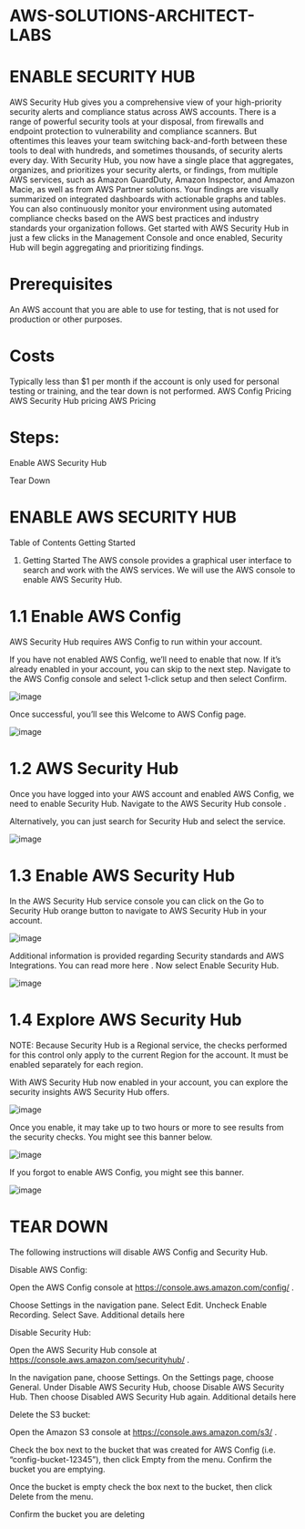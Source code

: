 # AWS-SOLUTIONS-ARCHITECT-LABS

# ENABLE SECURITY HUB

AWS Security Hub gives you a comprehensive view of your high-priority security alerts and compliance status across AWS accounts. 
There is a range of powerful security tools at your disposal, from firewalls and endpoint protection to vulnerability and compliance scanners. 
But oftentimes this leaves your team switching back-and-forth between these tools to deal with hundreds, and sometimes thousands, of security alerts every day. 
With Security Hub, you now have a single place that aggregates, organizes, and prioritizes your security alerts, or findings, from multiple AWS services, 
such as Amazon GuardDuty, Amazon Inspector, and Amazon Macie, as well as from AWS Partner solutions. Your findings are visually summarized on integrated dashboards with actionable graphs and tables. 
You can also continuously monitor your environment using automated compliance checks based on the AWS best practices and industry standards your organization follows. 
Get started with AWS Security Hub in just a few clicks in the Management Console and once enabled, Security Hub will begin aggregating and prioritizing findings.

# Prerequisites
An AWS account that you are able to use for testing, that is not used for production or other purposes.

# Costs
Typically less than $1 per month if the account is only used for personal testing or training, and the tear down is not performed.
AWS Config Pricing
AWS Security Hub pricing
AWS Pricing

# Steps:
Enable AWS Security Hub

Tear Down


# ENABLE AWS SECURITY HUB

Table of Contents
Getting Started
1. Getting Started
The AWS console provides a graphical user interface to search and work with the AWS services. 
We will use the AWS console to enable AWS Security Hub.

# 1.1 Enable AWS Config

AWS Security Hub requires AWS Config to run within your account.

If you have not enabled AWS Config, we’ll need to enable that now. 
If it’s already enabled in your account, you can skip to the next step. Navigate to the AWS Config console and select 1-click setup and then select Confirm.

![image](https://user-images.githubusercontent.com/103466963/205345977-1d3dcedd-9d9d-483f-a64b-34c03443e53a.png)

Once successful, you’ll see this Welcome to AWS Config page.

![image](https://user-images.githubusercontent.com/103466963/205346202-be65ca5b-ff66-4239-9bfe-0d6958913831.png)

# 1.2 AWS Security Hub

Once you have logged into your AWS account and enabled AWS Config, we need to enable Security Hub. 
Navigate to the AWS Security Hub console .

Alternatively, you can just search for Security Hub and select the service.

![image](https://user-images.githubusercontent.com/103466963/205346449-f2dd2d92-4690-4f17-9e28-51cd9da3fe89.png)

# 1.3 Enable AWS Security Hub

In the AWS Security Hub service console you can click on the Go to Security Hub orange button to navigate to AWS Security Hub in your account.

![image](https://user-images.githubusercontent.com/103466963/205346592-c011f04a-e1d0-4c7f-8a24-aee81ee171cd.png)

Additional information is provided regarding Security standards and AWS Integrations. You can read more here . 
Now select Enable Security Hub.

![image](https://user-images.githubusercontent.com/103466963/205346930-a9e37d2a-96c8-421d-ba2f-a5f157be2891.png)

# 1.4 Explore AWS Security Hub

NOTE: Because Security Hub is a Regional service, the checks performed for this control only apply to the current Region for the account. It must be enabled separately for each region.

With AWS Security Hub now enabled in your account, you can explore the security insights AWS Security Hub offers.

![image](https://user-images.githubusercontent.com/103466963/205347039-4692d556-4aaa-4e4c-9eb7-fb027d0a6dfb.png)

Once you enable, it may take up to two hours or more to see results from the security checks. You might see this banner below.

![image](https://user-images.githubusercontent.com/103466963/205347110-5cbb9c61-f66d-4a18-b535-6edac6068bfe.png)

If you forgot to enable AWS Config, you might see this banner.

![image](https://user-images.githubusercontent.com/103466963/205347160-bd0ed877-5d8d-4e10-88a7-80aa0c59158f.png)


# TEAR DOWN

The following instructions will disable AWS Config and Security Hub.

Disable AWS Config:

Open the AWS Config console at https://console.aws.amazon.com/config/ .

Choose Settings in the navigation pane.
Select Edit.
Uncheck Enable Recording.
Select Save.
Additional details here

Disable Security Hub:

Open the AWS Security Hub console at https://console.aws.amazon.com/securityhub/ .

In the navigation pane, choose Settings.
On the Settings page, choose General.
Under Disable AWS Security Hub, choose Disable AWS Security Hub. Then choose Disabled AWS Security Hub again.
Additional details here

Delete the S3 bucket:

Open the Amazon S3 console at https://console.aws.amazon.com/s3/ .

Check the box next to the bucket that was created for AWS Config (i.e. “config-bucket-12345”), then click Empty from the menu.
Confirm the bucket you are emptying.

Once the bucket is empty check the box next to the bucket, then click Delete from the menu.

Confirm the bucket you are deleting


